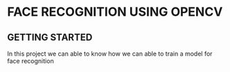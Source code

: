 # FACE RECOGNITION USING OPENCV

## GETTING STARTED

In this project we can able to know how we can able to train a model for face recognition
